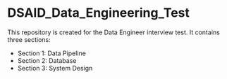 # DSAID_Data_Engineering_Test

This repository is created for the Data Engineer interview test. It contains three sections:
* Section 1: Data Pipeline
* Section 2: Database
* Section 3: System Design
